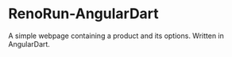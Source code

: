 # RenoRun-AngularDart
A simple webpage containing a product and its options. Written in AngularDart.
